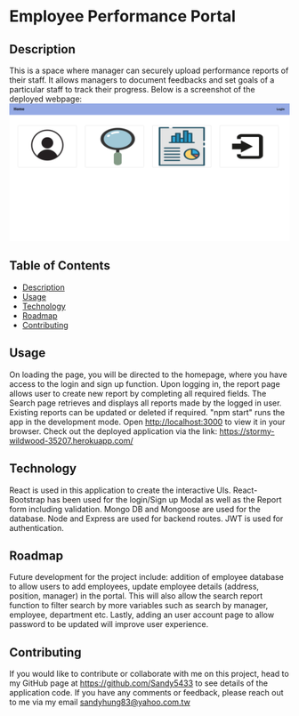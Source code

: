 # Employee Performance Portal
  
  ## Description
  This is a space where manager can securely upload performance reports of their staff. It allows managers to document feedbacks and set goals of a particular staff to track their progress. 
  Below is a screenshot of the deployed webpage:
  ![alt="portfolio"](./client/src/images/portal.png)

  ## Table of Contents
  - [Description](#description)
  - [Usage](#usage)
  - [Technology](#technology)
  - [Roadmap](#roadmap)
  - [Contributing](#contributing)
 
  ## Usage
  On loading the page, you will be directed to the homepage, where you have access to the login and sign up function.
  Upon logging in, the report page allows user to create new report by completing all required fields.
  The Search page retrieves and displays all reports made by the logged in user. Existing reports can be updated or deleted if required.
  "npm start" runs the app in the development mode. Open [http://localhost:3000](http://localhost:3000) to view it in your browser.
  Check out the deployed application via the link: https://stormy-wildwood-35207.herokuapp.com/

  ## Technology
  React is used in this application to create the interactive UIs. React-Bootstrap has been used for the login/Sign up Modal as well as the Report form including validation. Mongo DB and Mongoose are used for the database. Node and Express are used for backend routes. JWT is used for authentication.  

  ## Roadmap
  Future development for the project include: addition of employee database to allow users to add employees, update employee details (address, position, manager) in the portal. This will also allow the search report function to filter search by more variables such as search by manager, employee, department etc. Lastly, adding an user account page to allow password to be updated will improve user experience. 

  ## Contributing
  If you would like to contribute or collaborate with me on this project, head to my GitHub page at https://github.com/Sandy5433 to see details of the application code. If you have any comments or feedback, please reach out to me via my email sandyhung83@yahoo.com.tw  